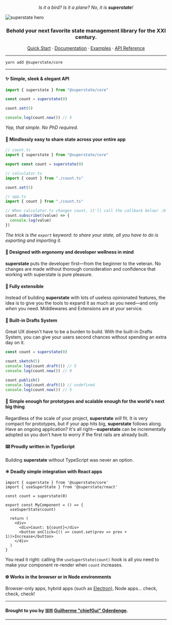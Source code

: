<div align="center">

_Is it a bird? Is it a plane? No, it is **superstate**!_

</div>

![superstate hero](https://i.imgur.com/EhecV7G.png)

<div align="center">
   
### Behold your next favorite state management library for the XXI century.
  
[Quick Start](https://superstate.dev/getting-started/first-state) · [Documentation](https://superstate.dev) · [Examples](https://superstate.dev/examples) · [API Reference](https://superstate.dev/api-reference/@superstate/core/superstate)
</div>

---

```shell
yarn add @superstate/core
```

---

#### ✨ **Simple, sleek & elegant API**

```ts
import { superstate } from "@superstate/core"

const count = superstate(0)

count.set(5)

console.log(count.now()) // 5
```

_Yep, that simple. No PhD required._

#### 🤯 Mindlessly easy to share state across your entire app

```ts
// count.ts
import { superstate } from "@superstate/core"

export const count = superstate(0)

// calculator.ts
import { count } from "./count.ts"

count.set(5)

// app.ts
import { count } from "./count.ts"

// When calculator.ts changes count, it'll call the callback below! :D
count.subscribe((value) => {
  console.log(value)
})
```

_The trick is the `export` keyword: to share your state, all you have to do is exporting and importing it._

#### 📐 Designed with ergonomy and developer wellness in mind

**superstate** puts the developer first&mdash;from the beginner to the veteran. No changes are made without thorough consideration and confidence that working with superstate is pure pleasure.

#### 🧩 Fully extensible

Instead of building **superstate** with lots of useless opinionated features, the idea is to give you the tools to expand it as much as you need&mdash;and only _when_ you need. Middlewares and Extensions are at your service.

#### 📝 Built-in Drafts System

Great UX doesn't have to be a burden to build. With the built-in Drafts System, you can give your users second chances without spending an extra day on it.

```ts
const count = superstate(0)

count.sketch(5)
console.log(count.draft()) // 5
console.log(count.now()) // 0

count.publish()
console.log(count.draft()) // undefined
console.log(count.now()) // 5
```

#### 🤘 Simple enough for prototypes and scalable enough for the world's next big thing

Regardless of the scale of your project, **superstate** _will_ fit. It is very compact for prototypes, but if your app hits big, **superstate** follows along. Have an ongoing application? It's all right&mdash;**superstate** can be incrementally adopted so you don't have to worry if the first rails are already built.

#### ⌨️ Proudly written in TypeScript

Building **superstate** without TypeScript was never an option.

#### ⚛️ Deadly simple integration with React apps

```tsx
import { superstate } from '@superstate/core'
import { useSuperState } from '@superstate/react'

const count = superstate(0)

export const MyComponent = () => {
  useSuperState(count)

  return (
    <div>
      <div>Count: ${count}</div>
      <button onClick={() => count.set(prev => prev + 1))>Increase</button>
    </div>
  )
}
```

You read it right: calling the `useSuperState(count)` hook is all you need to make your component re-render when `count` increases.

#### 🌐 Works in the browser or in Node environments

Browser-only apps, hybrid apps (such as [Electron](https://www.electronjs.org/)), Node apps... check, check, check!

---

#### Brought to you by 🇧🇷 [Guilherme "chiefGui" Oderdenge](https://github.com/chiefGui).

---
